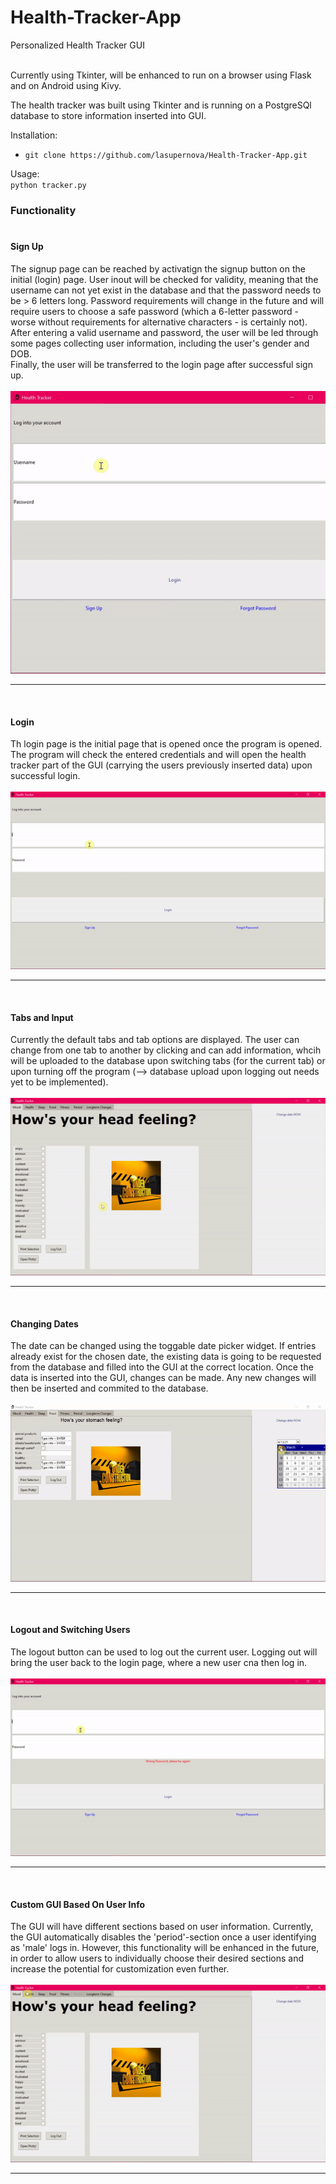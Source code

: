 # Health-Tracker-App
Personalized Health Tracker GUI<br><br>

Currently using Tkinter, will be enhanced to run on a browser using Flask and on Android using Kivy.<br>

The health tracker was built using Tkinter and is running on a PostgreSQl database to store information inserted into GUI.<br>

Installation:<br>
- `git clone https://github.com/lasupernova/Health-Tracker-App.git`

Usage:<br>
`python tracker.py`


### Functionality<br><br>

#### Sign Up<br>
The signup page can be reached by activatign the signup button on the initial (login) page. User inout will be checked for validity, meaning that the username can not yet exist in the database and that the password needs to be > 6 letters long. Password requirements will change in the future and will require users to choose a safe password (which a 6-letter password - worse without requirements for alternative characters - is certainly not).<br>
After entering a valid username and password, the user will be led through some pages collecting user information, including the user's gender and DOB.<br>
Finally, the user will be transferred to the login page after successful sign up.
<br><br>
<img alt="Sign Up Process" title="Date Apr 13th 2021" src="media/images/readme/signup.gif"><hr>
<br>

#### Login<br>
Th login page is the initial page that is opened once the program is opened. The program will check the entered credentials and will open the health tracker part of the GUI (carrying the users previously inserted data) upon successful login.
<br><br>
<img alt="Login Process" title="Date Apr 13th 2021" src="media/images/readme/login.gif"><hr>
<br>

#### Tabs and Input<br>
Currently the default tabs and tab options are displayed. The user can change from one tab to another by clicking and can add information, whcih will be uploaded to the database upon switching tabs (for the current tab) or upon turning off the program (--> database upload upon logging out needs yet to be implemented).
<br><br>
<img alt="User Input Process" title="Date Apr 13th 2021" src="media/images/readme/tabs_gif.gif"><hr>
<br>

#### Changing Dates<br>
The date can be changed using the toggable date picker widget. If entries already exist for the chosen date, the existing data is going to be requested from the database and filled into the GUI at the correct location. Once the data is inserted into the GUI, changes can be made. Any new changes will then be inserted and commited to the database.<br><br>
<img alt="Date Change Process" title="Date Apr 13th 2021" src="media/images/readme/change_date.gif"><hr>
<br>

#### Logout and Switching Users<br>
The logout button can be used to log out the current user. Logging out will bring the user back to the login page, where a new user cna then log in.
<br><br>
<img alt="Logout Process" title="Date Apr 13th 2021" src="media/images/readme/logout.gif"><hr>
<br>

#### Custom GUI Based On User Info<br>
The GUI will have different sections based on user information. Currently, the GUI automatically disables the 'period'-section once a user identifying as 'male' logs in.
However, this functionality will be enhanced in the future, in order to allow users to individually choose their desired sections and increase the potential for customization even further.
<br><br>
<img alt="Logout Process" title="Date Apr 13th 2021" src="media/images/readme/male_user.gif"><hr>
<br>
<br>
<br>

